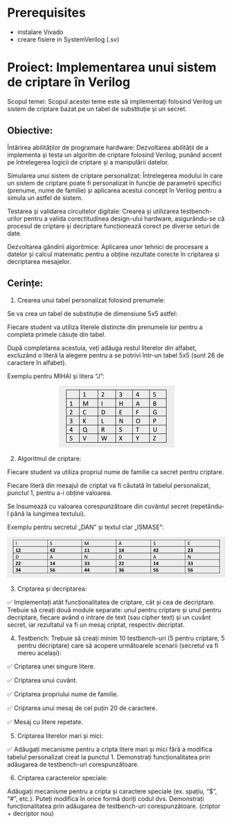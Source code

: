 # Prerequisites

- instalare Vivado
- creare fisiere in SystemVerilog (.sv)

# Proiect: Implementarea unui sistem de criptare în Verilog

Scopul temei: Scopul acestei teme este să implementați folosind Verilog un sistem de criptare bazat pe un tabel de substituție și un secret.

## Obiective:

Întărirea abilităților de programare hardware: Dezvoltarea abilității de a implementa și testa un algoritm de criptare folosind Verilog, punând accent pe întrelegerea logicii de criptare și a manipulării datelor.

Simularea unui sistem de criptare personalizat: Întrelegerea modului în care un sistem de criptare poate fi personalizat în funcție de parametrii specifici (prenume, nume de familie) și aplicarea acestui concept în Verilog pentru a simula un astfel de sistem.

Testarea și validarea circuitelor digitale: Crearea și utilizarea testbench-urilor pentru a valida corectitudinea design-ului hardware, asigurându-se că procesul de criptare și decriptare funcționează corect pe diverse seturi de date.

Dezvoltarea gândirii algoritmice: Aplicarea unor tehnici de procesare a datelor și calcul matematic pentru a obține rezultate corecte în criptarea și decriptarea mesajelor.

## Cerințe:

1. Crearea unui tabel personalizat folosind prenumele:

Se va crea un tabel de substituție de dimensiune 5x5 astfel:

Fiecare student va utiliza literele distincte din prenumele lor pentru a completa primele căsuțe din tabel.

După completarea acestuia, veți adăuga restul literelor din alfabet, excluzând o literă la alegere pentru a se potrivi într-un tabel 5x5 (sunt 26 de caractere în alfabet).

Exemplu pentru MIHAI și litera “J”:

<p align="center">
  <img src="./images/table1.PNG" alt="alt text">
</p>

2. Algoritmul de criptare:

Fiecare student va utiliza propriul nume de familie ca secret pentru criptare.

Fiecare literă din mesajul de criptat va fi căutată în tabelul personalizat, punctul 1, pentru a-i obține valoarea.

Se însumează cu valoarea corespunzătoare din cuvântul secret (repetându-l până la lungimea textului).

Exemplu pentru secretul „DAN” și textul clar „ISMASE”:

<p align="center">
  <img src="./images/table2.png" alt="alt text">
</p>

3. Criptarea și decriptarea:

✅ Implementați atât funcționalitatea de criptare, cât și cea de decriptare. Trebuie să creați două module separate: unul pentru criptare și unul pentru decriptare, fiecare având o intrare de text (sau cipher text) și un cuvânt secret, iar rezultatul va fi un mesaj criptat, respectiv decriptat.

4. Testbench: Trebuie să creați minim 10 testbench-uri (5 pentru criptare, 5 pentru decriptare) care să acopere următoarele scenarii (secretul va fi mereu același):

✅ Criptarea unei singure litere.

✅ Criptarea unui cuvânt.

✅ Criptarea propriului nume de familie.

✅ Criptarea unui mesaj de cel puțin 20 de caractere.

✅ Mesaj cu litere repetate.

5. Criptarea literelor mari și mici:

✅ Adăugați mecanisme pentru a cripta litere mari și mici fără a modifica tabelul personalizat creat la punctul 1. Demonstrați funcționalitatea prin adăugarea de testbench-uri corespunzătoare.

6. Criptarea caracterelor speciale:

 Adăugați mecanisme pentru a cripta și caractere speciale (ex. spațiu, “$”, “#”, etc.). Puteți modifica în orice formă doriți codul dvs. Demonstrați funcționalitatea prin adăugarea de testbench-uri corespunzătoare.
 (criptor + decriptor nou)